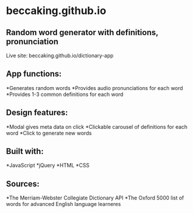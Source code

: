 # beccaking.github.io
## Random word generator with definitions, pronunciation
Live site: beccaking.github.io/dictionary-app

## App functions:
*Generates random words 
*Provides audio pronunciations for each word
*Provides 1-3 common definitions for each word

## Design features:
*Modal gives meta data on click
*Clickable carousel of definitions for each word
*Click to generate new words

## Built with:
*JavaScript
*jQuery
*HTML
*CSS

## Sources:
*The Merriam-Webster Collegiate Dictionary API
*The Oxford 5000 list of words for advanced English language learneres

